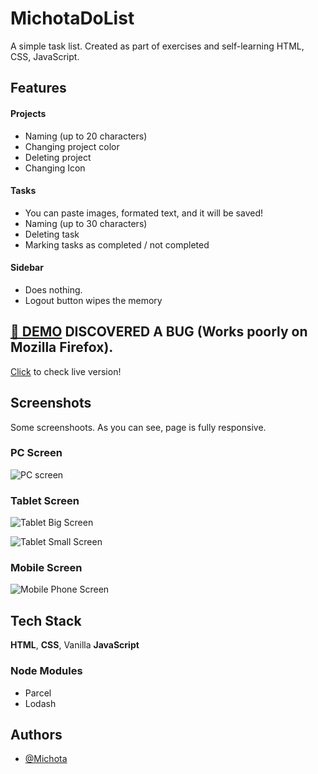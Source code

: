 
# MichotaDoList

A simple task list. Created as part of exercises and self-learning HTML, CSS, JavaScript.

## Features

#### Projects

- Naming (up to 20 characters)
- Changing project color
- Deleting project
- Changing Icon

#### Tasks

- You can paste images, formated text, and it will be saved!
- Naming (up to 30 characters)
- Deleting task
- Marking tasks as completed / not completed

#### Sidebar
- Does nothing.
- Logout button wipes the memory
## [🔗 DEMO](https://michotadolist.netlify.app/) DISCOVERED A BUG (Works poorly on Mozilla Firefox).
[Click](https://michotadolist.netlify.app/) to check live version!

## Screenshots
Some screenshoots. As you can see, page is fully responsive.


### PC Screen
![PC screen](https://i.imgur.com/t1R920P.png)
### Tablet Screen 
![Tablet Big Screen](https://i.imgur.com/GA2UGdv.png)

![Tablet Small Screen](https://i.imgur.com/pjEvevk.png)
### Mobile Screen 
![Mobile Phone Screen](https://i.imgur.com/C8tRIQO.png)


## Tech Stack
**HTML**, **CSS**, Vanilla **JavaScript**

### Node Modules
- Parcel
- Lodash




## Authors

- [@Michota](https://www.github.com/michota)

